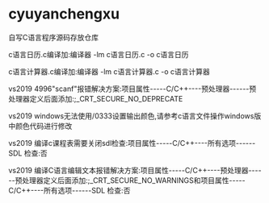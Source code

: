 # cyuyanchengxu
自写C语言程序源码存放仓库  
  
c语言日历.c编译加:编译器 -lm c语言日历.c -o c语言日历    
  
c语言计算器.c编译加:编译器 -lm c语言计算器.c -o c语言计算器   
  
vs2019 4996"scanf"报错解决方案:项目属性-----C/C++----预处理器------预处理器定义后面添加:;_CRT_SECURE_NO_DEPRECATE  
  
vs2019 windows无法使用/0333设置输出颜色,请参考c语言文件操作windows版中颜色代码进行修改  

vs2019 编译c课程表需要关闭sdl检查:项目属性-----C/C++----所有选项------SDL 检查:否  

vs2019 编译C语言编辑文本报错解决方案:项目属性-----C/C++----预处理器------预处理器定义后面添加:;_CRT_SECURE_NO_WARNINGS和项目属性-----C/C++----所有选项------SDL 检查:否  
